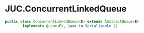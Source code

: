 # JUC.ConcurrentLinkedQueue

```java
public class ConcurrentLinkedQueue<E> extends AbstractQueue<E>
        implements Queue<E>, java.io.Serializable {}
```